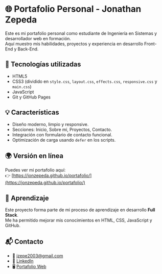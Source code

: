 # 🌐 Portafolio Personal - Jonathan Zepeda

Este es mi portafolio personal como estudiante de Ingeniería en Sistemas y desarrollador web en formación.  
Aquí muestro mis habilidades, proyectos y experiencia en desarrollo Front-End y Back-End.

## 🚀 Tecnologías utilizadas

- HTML5
- CSS3 (dividido en `style.css`, `layout.css`, `effects.css`, `responsive.css` y `main.css`)
- JavaScript
- Git y GitHub Pages

## 💡 Características

- Diseño moderno, limpio y responsive.
- Secciones: Inicio, Sobre mí, Proyectos, Contacto.
- Integración con formulario de contacto funcional.
- Optimización de carga usando `defer` en los scripts.

## 🌍 Versión en línea

Puedes ver mi portafolio aquí:  
👉 [https://jonzepeda.github.io/portafolio/](https://jonzepeda.github.io/portafolio/)

## 🧠 Aprendizaje

Este proyecto forma parte de mi proceso de aprendizaje en desarrollo **Full Stack**.  
Me ha permitido mejorar mis conocimientos en HTML, CSS, JavaScript y GitHub.

## 📬 Contacto

- 📧 jzepe2003@gmail.com
- 💼 [LinkedIn](https://www.linkedin.com/in/zepeda-jonathan/)
- 🖥️ [Portafolio Web](https://jonzepeda.github.io/portafolio/)

